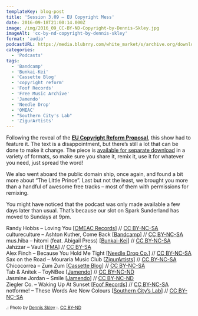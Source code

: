 ```yaml
---
templateKey: blog-post
title: 'Session 3.09 – EU Copyright Mess'
date: 2016-09-18T21:00:14.000Z
image: /img/2016_09_CC-BY-ND-Copyright-by-Dennis-Skley.jpg
imageAlt: 'cc-by-nd-copyright-by-dennis-skley'
format: 'audio'
podcastURL: https://media.blubrry.com/white_market/s/archive.org/download/WhiteMarket20160918Session309/WhiteMarket-20160918-Session309.mp3
categories:
  - 'Podcasts'
tags:
  - 'Bandcamp'
  - 'Bunkai-Kei'
  - 'Cassette Blog'
  - 'copyright reform'
  - 'Foof Records'
  - 'Free Music Archive'
  - 'Jamendo'
  - 'Needle Drop'
  - 'OMEAC'
  - "Southern City's Lab"
  - 'ZigurArtists'
---
```


Following the reveal of the [**EU Copyright Reform Proposal**](/blog/2016-09-16-2016-eu-copyright-reform-proposal/), this show had to feature it. The text is a disappointment, but there’s still a lot that can be done to make it change. The piece is [available for separate download](https://archive.org/details/2016EUCopyrightProposalReform) in a variety of formats, so make sure you share it, remix it, use it for whatever you need, just spread the word!

We also went aboard the public domain ship, once again, and found a bit more about “The Little Prince”. Last but not the least, we brought you more than a handful of awesome free tracks – most of them with permissions for remixing.

You might have noticed that the podcast was only made available a few days later than usual. That’s because our slot on Spark Sunderland has moved to Sundays at 9pm.

Randy Hobbs – Loving You \[[OMEAC Records](https://randyhobbs.bandcamp.com/album/the-dream-sequence-ep)\] // [CC BY-NC-SA](https://creativecommons.org/licenses/by-nc-sa/3.0/)  
cultureculture – Ashton Kuther, Come Back \[[Bandcamp](https://cultureculture.bandcamp.com/track/ashton-kutcher-come-back)\] // [CC BY-NC-SA](https://creativecommons.org/licenses/by-nc-sa/3.0/)  
mus.hiba – hitomi (feat. Abigail Press) \[[Bunkai-Kei](http://bunkai-kei.com/release/bk-k_045/)\] // [CC BY-NC-SA](https://creativecommons.org/licenses/by-nc-sa/2.0/)  
Jahzzar – Vault \[[FMA](http://freemusicarchive.org/music/Jahzzar/HiFi_City_Tales/)\] // [CC BY-SA](https://creativecommons.org/licenses/by-sa/4.0/)  
Alex Finch – Because You Hold Me Tight \[[Needle Drop Co.](http://freemusicarchive.org/music/Alex_Fitch/Eola/)\] // [CC BY-NC-SA](https://creativecommons.org/licenses/by-nc-sa/3.0/)  
Sax on the Road – Mouraria Music Club \[[ZigurArtists](https://zigurartists.bandcamp.com/album/kif-kif-van)\] // [CC BY-NC-SA](https://creativecommons.org/licenses/by-nc-sa/3.0/)  
Chicocorrea – Zum Zum \[[Cassette Blog](http://www.cassetteblog.com/2016/08/chicocorrea-berraboi/)\] // [CC BY-NC-SA](https://creativecommons.org/licenses/by-nc-sa/3.0/)  
Tab & Anitek – ToyNBee \[[Jamendo](https://www.jamendo.com/track/1174889/tab-and-anitek-toynbee)\] // [CC BY-NC-ND](https://creativecommons.org/licenses/by-nc-nd/3.0/)  
Jasmine Jordan – Smile \[[Jamendo](https://www.jamendo.com/track/1300140/smile)\] // [CC BY-NC-ND](https://creativecommons.org/licenses/by-nc-nd/3.0/)  
Ziegler Co. – Waking Up At Sunset \[[Foof Records](http://www.foofrecords.com/releases/single/the_righteous_few_waking_up_at_sunset)\] // [CC BY-NC-SA  
](https://creativecommons.org/licenses/by-nc-sa/3.0/)notforme! – These Words Are Now Colours \[[Southern City’s Lab](http://www.southerncitylab.net/2016/08/SCL185.html)\] // [CC BY-NC-SA](https://creativecommons.org/licenses/by-nc-sa/3.0/)

<small>.: Photo by [Dennis Skley](https://www.flickr.com/photos/dskley/15741575661) :. [CC BY-ND](https://creativecommons.org/licenses/by-nd/2.0/)</small>

